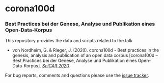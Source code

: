 # corona100d
### Best Practices bei der Genese, Analyse und Publikation eines Open-Data-Korpus

This repository provides the data and scripts related to the talk 

* von Nordheim, G. & Rieger, J. (2020). corona100d - Best practices in the genesis, analysis and publication of an open data corpus [corona100d – Best Practices bei der Genese, Analyse und Publikation eines Open-Data-Korpus]. [*SciCAR 2020*](https://www.scicar.de/index.php?article_id=28&clang=0).

For bug reports, comments and questions please use the [issue tracker](https://github.com/JonasRieger/zerrspiegel/issues).
